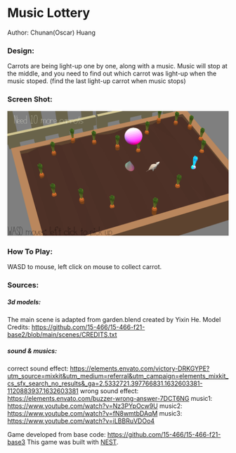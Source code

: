 # Music Lottery

Author: Chunan(Oscar) Huang

### Design: 
Carrots are being light-up one by one, along with a music.
Music will stop at the middle, and you need to find out which carrot was light-up when the music stoped.
(find the last light-up carrot when music stops)


### Screen Shot:

![Screen Shot](screenshot.png)

### How To Play:

WASD to mouse, left click on mouse to collect carrot.

### Sources: 
##### 3d models:
The main scene is adapted from garden.blend created by Yixin He.
Model Credits: https://github.com/15-466/15-466-f21-base2/blob/main/scenes/CREDITS.txt
##### sound & musics:
correct sound effect:
https://elements.envato.com/victory-DRKGYPE?utm_source=mixkit&utm_medium=referral&utm_campaign=elements_mixkit_cs_sfx_search_no_results&_ga=2.5332721.397766831.1632603381-1120883937.1632603381
wrong sound effect:
https://elements.envato.com/buzzer-wrong-answer-7DCT6NG
music1:
https://www.youtube.com/watch?v=Nz3PYpOcw9U
music2:
https://www.youtube.com/watch?v=fN8wmtbDAqM
music3:
https://www.youtube.com/watch?v=iLBBRuVDOo4

Game developed from base code: https://github.com/15-466/15-466-f21-base3
This game was built with [NEST](NEST.md).

